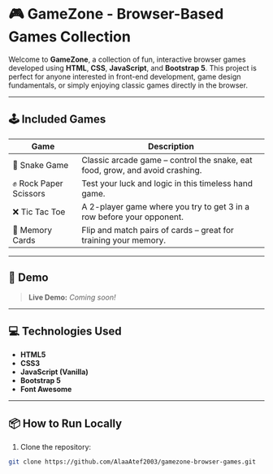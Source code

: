 # 🎮 GameZone - Browser-Based Games Collection

Welcome to **GameZone**, a collection of fun, interactive browser games developed using **HTML**, **CSS**, **JavaScript**, and **Bootstrap 5**. This project is perfect for anyone interested in front-end development, game design fundamentals, or simply enjoying classic games directly in the browser.

---

## 🕹️ Included Games

| Game                  | Description                                                                 |
|-----------------------|-----------------------------------------------------------------------------|
| 🐍 Snake Game          | Classic arcade game – control the snake, eat food, grow, and avoid crashing. |
| ✊ Rock Paper Scissors | Test your luck and logic in this timeless hand game.                        |
| ❌ Tic Tac Toe         | A 2-player game where you try to get 3 in a row before your opponent.        |
| 🧠 Memory Cards        | Flip and match pairs of cards – great for training your memory.             |

---

## 🚀 Demo

> **Live Demo:** *Coming soon!*  
>
---

## 💻 Technologies Used

- **HTML5**
- **CSS3**
- **JavaScript (Vanilla)**
- **Bootstrap 5**
- **Font Awesome**

---

## 📦 How to Run Locally

1. Clone the repository:

```bash
git clone https://github.com/AlaaAtef2003/gamezone-browser-games.git
